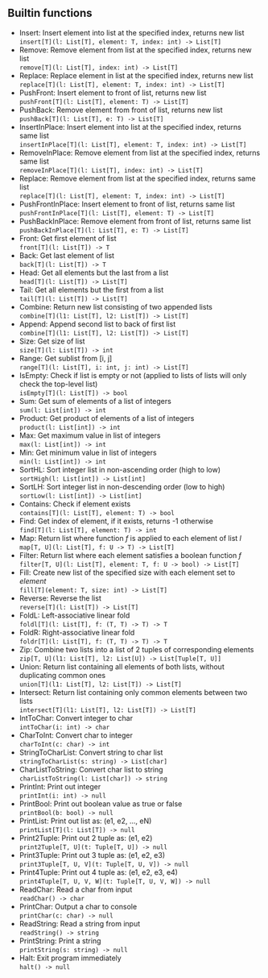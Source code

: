 ## Builtin functions
- Insert: Insert element into list at the specified index, returns new list<br>
  ````insert[T](l: List[T], element: T, index: int) -> List[T]````
- Remove: Remove element from list at the specified index, returns new list<br>
  ````remove[T](l: List[T], index: int) -> List[T]````
- Replace: Replace element in list at the specified index, returns new list<br>
  ````replace[T](l: List[T], element: T, index: int) -> List[T]````
- PushFront: Insert element to front of list, returns new list<br>
  ````pushFront[T](l: List[T], element: T) -> List[T]````
- PushBack: Remove element from front of list, returns new list<br>
  ````pushBack[T](l: List[T], e: T) -> List[T]````
- InsertInPlace: Insert element into list at the specified index, returns same list<br>
  ````insertInPlace[T](l: List[T], element: T, index: int) -> List[T]````
- RemoveInPlace: Remove element from list at the specified index, returns same list<br>
  ````removeInPlace[T](l: List[T], index: int) -> List[T]````
- Replace: Remove element from list at the specified index, returns same list<br>
  ````replace[T](l: List[T], element: T, index: int) -> List[T]````
- PushFrontInPlace: Insert element to front of list, returns same list<br>
  ````pushFrontInPlace[T](l: List[T], element: T) -> List[T]````
- PushBackInPlace: Remove element from front of list, returns same list<br>
  ````pushBackInPlace[T](l: List[T], e: T) -> List[T]````
- Front: Get first element of list<br>
  ````front[T](l: List[T]) -> T````
- Back: Get last element of list<br>
  ````back[T](l: List[T]) -> T````
- Head: Get all elements but the last from a list<br>
  ````head[T](l: List[T]) -> List[T]````
- Tail: Get all elements but the first from a list<br>
  ````tail[T](l: List[T]) -> List[T]````
- Combine: Return new list consisting of two appended lists<br>
  ````combine[T](l1: List[T], l2: List[T]) -> List[T]````
- Append: Append second list to back of first list<br>
  ````combine[T](l1: List[T], l2: List[T]) -> List[T]````
- Size: Get size of list<br>
  ````size[T](l: List[T]) -> int````
- Range: Get sublist from [i, j]<br>
  ````range[T](l: List[T], i: int, j: int) -> List[T]````
- IsEmpty: Check if list is empty or not (applied to lists of lists will only check the top-level list)<br>
  ````isEmpty[T](l: List[T]) -> bool````
- Sum: Get sum of elements of a list of integers<br>
  ````sum(l: List[int]) -> int````
- Product: Get product of elements of a list of integers<br>
  ````product(l: List[int]) -> int````
- Max: Get maximum value in list of integers<br>
  ````max(l: List[int]) -> int````
- Min: Get minimum value in list of integers<br>
  ````min(l: List[int]) -> int````
- SortHL: Sort integer list in non-ascending order (high to low)<br>
  ````sortHigh(l: List[int]) -> List[int]````
- SortLH: Sort integer list in non-descending order (low to high)<br>
  ````sortLow(l: List[int]) -> List[int]````
- Contains: Check if element exists<br>
  ````contains[T](l: List[T], element: T) -> bool````
- Find: Get index of element, if it exists, returns -1 otherwise<br>
  ````find[T](l: List[T], element: T) -> int````
- Map: Return list where function _f_ is applied to each element of list _l_<br>
  ````map[T, U](l: List[T], f: U -> T) -> List[T]````
- Filter: Return list where each element satisfies a boolean function _f_<br>
  ````filter[T, U](l: List[T], element: T, f: U -> bool) -> List[T]````
- Fill: Create new list of the specified size with each element set to _element_<br>
  ````fill[T](element: T, size: int) -> List[T]````
- Reverse: Reverse the list<br>
  ````reverse[T](l: List[T]) -> List[T]````
- FoldL: Left-associative linear fold<br>
  ````foldl[T](l: List[T], f: (T, T) -> T) -> T````
- FoldR: Right-associative linear fold<br>
  ````foldr[T](l: List[T], f: (T, T) -> T) -> T````
- Zip: Combine two lists into a list of 2 tuples of corresponding elements<br>
  ````zip[T, U](l1: List[T], l2: List[U]) -> List[Tuple[T, U]]````
- Union: Return list containing all elements of both lists, without duplicating common ones<br>
  ````union[T](l1: List[T], l2: List[T]) -> List[T]````
- Intersect: Return list containing only common elements between two lists<br>
  ````intersect[T](l1: List[T], l2: List[T]) -> List[T]````
- IntToChar: Convert integer to char<br>
  ````intToChar(i: int) -> char````
- CharToInt: Convert char to integer<br>
  ````charToInt(c: char) -> int````
- StringToCharList: Convert string to char list<br>
  ````stringToCharList(s: string) -> List[char]````
- CharListToString: Convert char list to string<br>
  ````charListToString(l: List[char]) -> string````
- PrintInt: Print out integer<br>
  ````printInt(i: int) -> null````
- PrintBool: Print out boolean value as true or false<br>
  ````printBool(b: bool) -> null````
- PrintList: Print out list as: (e1, e2, ..., eN)<br>
  ````printList[T](l: List[T]) -> null````
- Print2Tuple: Print out 2 tuple as: (e1, e2)<br>
  ````print2Tuple[T, U](t: Tuple[T, U]) -> null````
- Print3Tuple: Print out 3 tuple as: (e1, e2, e3)<br>
  ````print3Tuple[T, U, V](t: Tuple[T, U, V]) -> null````
- Print4Tuple: Print out 4 tuple as: (e1, e2, e3, e4)<br>
  ````print4Tuple[T, U, V, W](t: Tuple[T, U, V, W]) -> null````
- ReadChar: Read a char from input<br>
  ````readChar() -> char````
- PrintChar: Output a char to console<br>
  ````printChar(c: char) -> null````
- ReadString: Read a string from input<br>
  ````readString() -> string````
- PrintString: Print a string<br>
  ````printString(s: string) -> null````
- Halt: Exit program immediately<br>
  ````halt() -> null````
